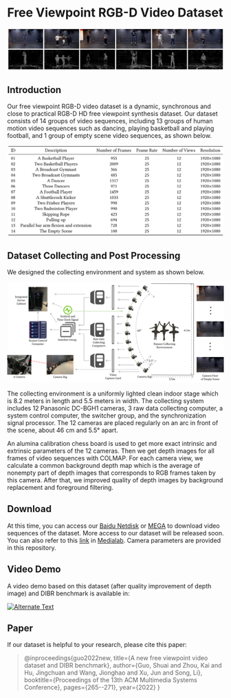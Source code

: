 # Free Viewpoint RGB-D Video Dataset

![](https://github.com/sjtu-medialab/Free-Viewpoint-RGB-D-Video-Dataset/blob/main/frames.png)

## Introduction

Our free viewpoint RGB-D video dataset is a dynamic, synchronous and close to practical RGB-D HD free viewpoint synthesis dataset. Our dataset consists of 14 groups of video sequences, including 13 groups of human motion video sequences such as dancing, playing basketball and playing football, and 1 group of empty scene video sequences, as shown below. 

![](https://github.com/sjtu-medialab/Free-Viewpoint-RGB-D-Video-Dataset/blob/main/detail.png)

## Dataset Collecting and Post Processing

We designed the collecting environment and system as shown below. 

![](https://github.com/sjtu-medialab/Free-Viewpoint-RGB-D-Video-Dataset/blob/main/framework.png)

The collecting environment is a uniformly lighted clean indoor stage which is 8.2 meters in length and 5.5 meters in width. The collecting system includes 12 Panasonic DC-BGH1 cameras, 3 raw data collecting computer, a system control computer, the switcher group, and the synchronization signal processor. The 12 cameras are placed regularly on an arc in front of the scene, about 46 cm and 5.5° apart. 

An alumina calibration chess board is used to get more exact intrinsic and extrinsic parameters of the 12 cameras. Then we get depth images for all frames of video sequences with COLMAP. For each camera view, we calculate a common background depth map which is the average of nonempty part of depth images that corresponds to RGB frames taken by this camera. After that, we improved quality of depth images by background replacement and foreground filtering. 

## Download

At this time, you can access our [Baidu Netdisk](https://pan.baidu.com/s/1onBiiTBXcvb_X_xxht8Fug?pwd=igfd) or [MEGA](https://mega.nz/folder/pQlGkJCD#jjwphJzKOvpYKWVEc-tKbA) to download video sequences of the dataset. More access to our dataset will be released soon. 
You can also refer to this [link](https://medialab.sjtu.edu.cn/post/free-viewpoint-rgb-d-video-dataset/) in [Medialab](https://medialab.sjtu.edu.cn/).
Camera parameters are provided in this repository. 

## Video Demo
A video demo based on this dataset (after quality improvement of depth image) and DIBR benchmark is available in:

<a href="//player.bilibili.com/player.html?aid=560846220&bvid=BV1Fe4y1b7mt&cid=840790286&page=1" title="Link Title"><img src="https://s1.ax1x.com/2022/09/23/xkK68f.png" alt="Alternate Text" /></a>

## Paper
If our dataset is helpful to your research, please cite this paper:
> @inproceedings{guo2022new,
  title={A new free viewpoint video dataset and DIBR benchmark},
  author={Guo, Shuai and Zhou, Kai and Hu, Jingchuan and Wang, Jionghao and Xu, Jun and Song, Li},
  booktitle={Proceedings of the 13th ACM Multimedia Systems Conference},
  pages={265--271},
  year={2022}
}
